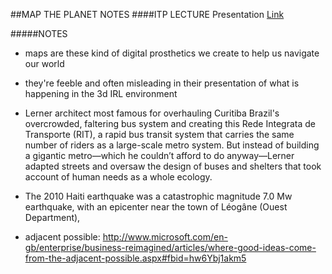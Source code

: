 ##MAP THE PLANET NOTES
####ITP LECTURE
Presentation [Link](https://docs.google.com/presentation/d/1n-hafUJ5NHUTvOes9GZ3Uc-r40vqxtWlzLJpk04gflg/edit?usp=sharing)

#####NOTES

* maps are these kind of digital prosthetics we create to help us navigate our world
* they're feeble and often misleading in their presentation of what is happening in the 3d IRL environment

* Lerner architect most famous for overhauling Curitiba Brazil's overcrowded, faltering bus system and creating this Rede Integrata de Transporte (RIT), a rapid bus transit system that carries the same number of riders as a large-scale metro system. But instead of building a gigantic metro—which he couldn’t afford to do anyway—Lerner adapted streets and oversaw the design of buses and shelters that took account of human needs as a whole ecology.

* The 2010 Haiti earthquake was a catastrophic magnitude 7.0 Mw earthquake, with an epicenter near the town of Léogâne (Ouest Department),

* adjacent possible: http://www.microsoft.com/en-gb/enterprise/business-reimagined/articles/where-good-ideas-come-from-the-adjacent-possible.aspx#fbid=hw6Ybj1akm5